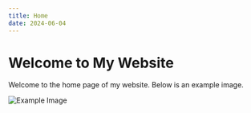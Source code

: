 ```yaml
---
title: Home
date: 2024-06-04
---
```


# Welcome to My Website

Welcome to the home page of my website. Below is an example image.

![Example Image](/images/example.jpg)
